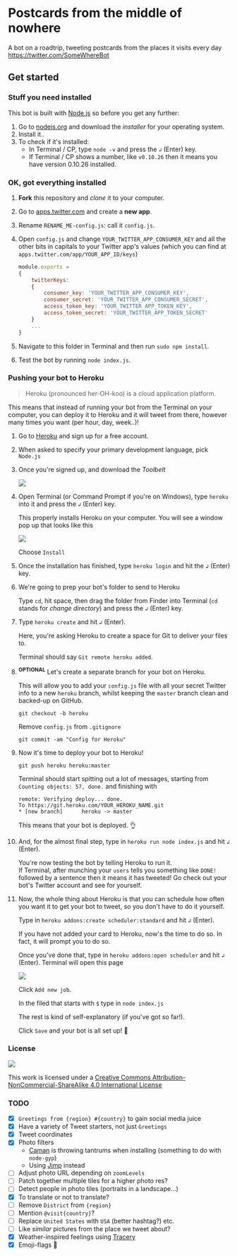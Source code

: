 # Postcards from the middle of nowhere

A bot on a roadtrip, tweeting postcards from the places it visits every day https://twitter.com/SomeWhereBot

## Get started

### Stuff you need installed

This bot is built with [Node.js](https://nodejs.org/) so before you get any further:

1. Go to [nodejs.org](https://nodejs.org/en/download) and download the *installer* for your operating system.
2. Install it..
3. To check if it's installed:  
	* In Terminal / CP, type `node -v` and press the `↲` (Enter) key.
	* If Terminal / CP shows a number, like `v0.10.26` then it means you have version 0.10.26 installed. 

### OK, got everything installed

1. **Fork** this repository and *clone* it to your computer.
2. Go to [apps.twitter.com](https://apps.twitter.com) and create a **new app**.
3. Rename `RENAME_ME-config.js`: call it `config.js`.
4. Open `config.js` and change `YOUR_TWITTER_APP_CONSUMER_KEY` and all the other bits in capitals to your Twitter app's values (which you can find at `apps.twitter.com/app/YOUR_APP_ID/keys`)

	```js
	module.exports = 
	{
		twitterKeys:
		{
			consumer_key: 'YOUR_TWITTER_APP_CONSUMER_KEY',
			consumer_secret: 'YOUR_TWITTER_APP_CONSUMER_SECRET',
			access_token_key: 'YOUR_TWITTER_APP_TOKEN_KEY',
			access_token_secret: 'YOUR_TWITTER_APP_TOKEN_SECRET'
		}
		...
	}	
	```
5. Navigate to this folder in Terminal and then run `sudo npm install`.
6. Test the bot by running `node index.js`.

### Pushing your bot to Heroku	

> Heroku (pronounced her-OH-koo) is a cloud application platform. 

This means that instead of running your bot from the Terminal on your computer, you can deploy it to Heroku and it will tweet from there, however many times you want (per hour, day, week..)!

1. Go to [Heroku](https://signup.heroku.com) and sign up for a free account. 
2. When asked to specify your primary development language, pick `Node.js`
3. Once you're signed up, and download the *Toolbelt*

	![](https://cdn-images-1.medium.com/max/800/1*0sIWpZeqie3lPkm2gUWZYQ.png)
4. Open Terminal (or Command Prompt if you're on Windows), type `heroku` into it and press the `↲` (Enter) key.

	This properly installs Heroku on your computer. You will see a window pop up that looks like this
	
	![](https://cdn-images-1.medium.com/max/800/1*bVNXZW8boBeyvCHHtgqyZA.png)
	
	Choose `Install`
5. Once the installation has finished, type `heroku login` and hit the `↲` (Enter) key.	
6. We're going to prep your bot's folder to send to Heroku

	Type `cd`, hit space, then drag the folder from Finder into Terminal (`cd` stands for *change directory*) and press the `↲` (Enter) key.
7. Type `heroku create` and hit 	`↲` (Enter).  
  
	Here, you're asking Heroku to create a space for Git to deliver your files to.
	
	Terminal should say `Git remote heroku added`.
8. <sup>**OPTIONAL**</sup> Let's create a separate branch for your bot on Heroku.   
  
	This will allow you to add your `config.js` file with all your secret Twitter info to a new `heroku` branch, whilst keeping the `master` branch clean and backed-up on GitHub.
  
	`git checkout -b heroku`
	
	Remove `config.js` from `.gitignore`
	
	`git commit -am "Config for Heroku"`
9. Now it's time to deploy your bot to Heroku!

	`git push heroku heroku:master`
	
	Terminal should start spitting out a lot of messages, starting from `Counting objects: 57, done.` and finishing with 
	
	```
	remote: Verifying deploy... done.
	To https://git.heroku.com/YOUR_HEROKU_NAME.git
 	* [new branch]      heroku -> master
 	```	
 	
 	This means that your bot is deployed. :ok_hand:
10. And, for the almost final step, type in `heroku run node index.js` and hit `↲` (Enter).
	
	You're now testing the bot by telling Heroku to run it. 	
	If Terminal, after munching your `users` tells you something like `DONE!` followed by a sentence then it means it has tweeted! Go check out your bot's Twitter account and see for yourself.
11. Now, the whole thing about Heroku is that you can schedule how often you want it to get your bot to tweet, so you don't have to do it yourself.

	Type in `heroku addons:create scheduler:standard` and hit `↲` (Enter).
	
	If you have not added your card to Heroku, now's the time to do so. In fact, it will prompt you to do so.
	
	Once you've done that, type in `heroku addons:open scheduler` and hit `↲` (Enter). Terminal will open this page
	
	![](https://cdn-images-1.medium.com/max/800/1*wkh3ViAUyfkXRdrte3t5bQ.png)
	
	Click `Add new job`.
	
	In the filed that starts with `$` type in `node index.js`
	
	The rest is kind of self-explanatory (if you've got so far!).	 
	
	Click `Save` and your bot is all set up! :tada:


### License

[![](https://i.creativecommons.org/l/by-nc-sa/4.0/88x31.png)](http://creativecommons.org/licenses/by-nc-sa/4.0)

This work is licensed under a [Creative Commons Attribution-NonCommercial-ShareAlike 4.0 International License ](http://creativecommons.org/licenses/by-nc-sa/4.0)


### TODO

- [x] `Greetings from {region} #{country}` to gain social media juice
- [x] Have a variety of Tweet starters, not just `Greetings`
- [x] Tweet coordinates
- [x] Photo filters 
    * [Caman](http://camanjs.com) is throwing tantrums when installing (something to do with `node-gyp`)
    * Using [Jimp](https://www.npmjs.com/package/jimp) instead
- [ ] Adjust photo URL depending on `zoomLevels`
- [ ] Patch together multiple tiles for a higher photo res?
- [ ] Detect people in photo tiles (portraits in a landscape...)
- [x] To translate or not to translate?
- [ ] Remove `District` from `{region}`
- [ ] Mention `@visit{country}`?
- [ ] Replace `United States` with `USA` (better hashtag?) etc.
- [ ] Like _similar_ pictures from the place we tweet about? 
- [x] Weather-inspired feelings using [Tracery](https://github.com/v21/tracery) 
- [x] Emoji-flags :tada:

